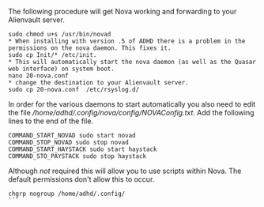 The following procedure will get Nova working and forwarding to your Alienvault server. 

````
sudo chmod u+s /usr/bin/novad
* When installing with version .5 of ADHD there is a problem in the permissions on the nova daemon. This fixes it.
sudo cp Init/* /etc/init. 
* This will automatically start the nova daemon (as well as the Quasar web interface) on system boot. 
nano 20-nova.conf
* change the destination to your Alienvault server. 
sudo cp 20-nova.conf  /etc/rsyslog.d/ 
````

In order for the various daemons to start automatically you also need to edit the file _/home/adhd/.config/nova/config/NOVAConfig.txt_. 
Add the following lines to the end of the file. 

```
COMMAND_START_NOVAD sudo start novad
COMMAND_STOP_NOVAD sudo stop novad
COMMAND_START_HAYSTACK sudo start haystack
COMMAND_STO_PAYSTACK sudo stop haystack
```

Although *not* required this will allow you to use scripts within Nova. The default permissions don't allow this to occur. 

````
chgrp nogroup /home/adhd/.config/
```

